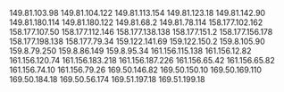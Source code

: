 149.81.103.98
149.81.104.122
149.81.113.154
149.81.123.18
149.81.142.90
149.81.180.114
149.81.180.122
149.81.68.2
149.81.78.114
158.177.102.162
158.177.107.50
158.177.112.146
158.177.138.138
158.177.151.2
158.177.156.178
158.177.198.138
158.177.79.34
159.122.141.69
159.122.150.2
159.8.105.90
159.8.79.250
159.8.86.149
159.8.95.34
161.156.115.138
161.156.12.82
161.156.120.74
161.156.183.218
161.156.187.226
161.156.65.42
161.156.65.82
161.156.74.10
161.156.79.26
169.50.146.82
169.50.150.10
169.50.169.110
169.50.184.18
169.50.56.174
169.51.197.18
169.51.199.18
